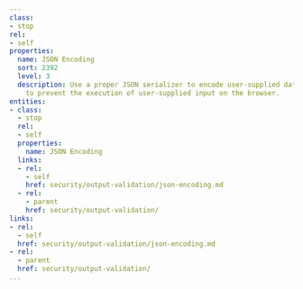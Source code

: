 ```yaml
---
class:
- stop
rel:
- self
properties:
  name: JSON Encoding
  sort: 2392
  level: 3
  description: Use a proper JSON serializer to encode user-supplied data properly
    to prevent the execution of user-supplied input on the browser.
entities:
- class:
  - stop
  rel:
  - self
  properties:
    name: JSON Encoding
  links:
  - rel:
    - self
    href: security/output-validation/json-encoding.md
  - rel:
    - parent
    href: security/output-validation/
links:
- rel:
  - self
  href: security/output-validation/json-encoding.md
- rel:
  - parent
  href: security/output-validation/
...
```

